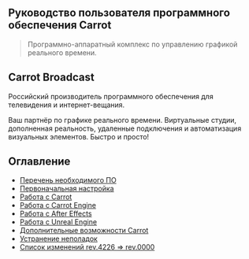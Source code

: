 ﻿## Руководство пользователя программного обеспечения Carrot

> Программно-аппаратный комплекс по управлению графикой реального времени.

## Carrot Broadcast

Российский производитель программного обеспечения для телевидения и интернет-вещания.

Ваш партнёр по графике реального времени. Виртуальные студии, дополненная реальность, удаленные подключения и автоматизация визуальных элементов. Быстро и просто!

## Оглавление

- [Перечень необходимого ПО](thirdparty.md)
- [Первоначальная настройка](settings.md)
- [Работа с Carrot](workflow.md)
- [Работа с Carrot Engine](engine.md)
- [Работа с After Effects](ae_templates.md)
- [Работа с Unreal Engine](ue_templates.md)
- [Дополнительные возможности Carrot](examples.md)
- [Устранение неполадок](troubleshooting.md)
- [Список изменений rev.4226 => rev.0000](updates.md)